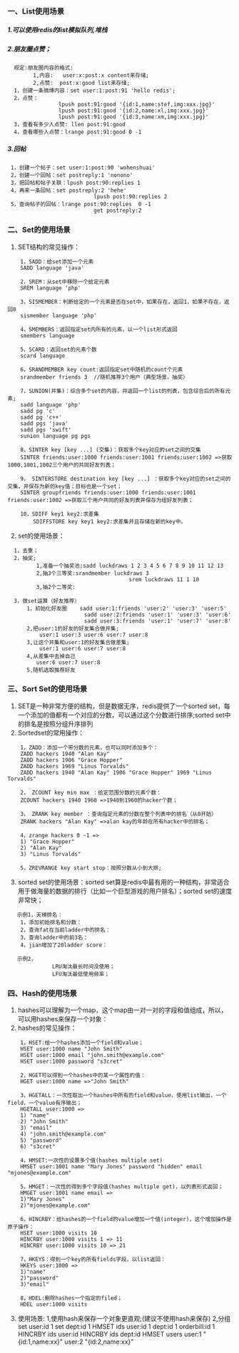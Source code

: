 ### 一、List使用场景
##### 1.可以使用redis的list模拟队列,堆栈
##### 2.朋友圈点赞；
      规定:朋友圈内容的格式:
            1,内容:   user:x:post:x content来存储;
            2,点赞:  post:x:good list来存储;
      1，创建一条微博内容：set user:1:post:91 'hello redis';
      2，点赞：
                    lpush post:91:good '{id:1,name:stef,img:xxx.jpg}'
                    lpush post:91:good '{id:2,name:xl,img:xxx.jpg}'
                    lpush post:91:good '{id:3,name:xm,img:xxx.jpg}'
      3，查看有多少人点赞: llen post:91:good
      4，查看哪些人点赞：lrange post:91:good 0 -1

##### 3.回帖
     1，创建一个帖子：set user:1:post:90 'wohenshuai'
     2，创建一个回帖：set postreply:1 'nonono'
     3，把回帖和帖子关联：lpush post:90:replies 1
     4，再来一条回帖：set postreply:2 'hehe'
                               lpush post:90:replies 2
     5，查询帖子的回帖：lrange post:90:replies  0 -1
                               get postreply:2
                              
### 二、Set的使用场景
1. SET结构的常见操作：
```
	1，SADD：给set添加一个元素
	SADD language 'java'

	2，SREM：从set中移除一个给定元素
	SREM language 'php'

	3，SISMEMBER：判断给定的一个元素是否在set中，如果存在，返回1，如果不存在，返回0
	sismember language 'php'

	4，SMEMBERS：返回指定set内所有的元素，以一个list形式返回
	smembers language

	5，SCARD：返回set的元素个数
   	scard language

   	6，SRANDMEMBER key count:返回指定set中随机的count个元素
   	srandmember friends 3  //随机推荐3个用户（典型场景，抽奖）

	7，SUNION(并集)：综合多个set的内容，并返回一个list的列表，包含综合后的所有元素;
	sadd language 'php'
	sadd pg 'c'
	sadd pg 'c++'
	sadd pgs 'java'
	sadd pgs 'swift'
	sunion language pg pgs

	8，SINTER key [key ...] (交集)：获取多个key对应的set之间的交集
	SINTER friends:user:1000 friends:user:1001 friends:user:1002 =>获取1000,1001,1002三个用户的共同好友列表；

	9， SINTERSTORE destination key [key ...] ：获取多个key对应的set之间的交集，并保存为新的key值；目标也是一个set；
	SINTER groupfriends friends:user:1000 friends:user:1001 friends:user:1002 =>获取三个用户共同的好友列表并保存为组好友列表；
	
	10，SDIFF key1 key2:求差集
	    SDIFFSTORE key key1 key2:求差集并且存储在新的key中。
  ```
  2. set的使用场景：
  ```
    1，去重；
    2，抽奖;
           1,准备一个抽奖池:sadd luckdraws 1 2 3 4 5 6 7 8 9 10 11 12 13
           2,抽3个三等奖:srandmember luckdraws 3
                                        srem luckdraws 11 1 10
           3,抽2个二等奖:

    3，做set运算（好友推荐）
        1，初始化好友圈    sadd user:1:friends 'user:2' 'user:3' 'user:5'
                          sadd user:2:friends 'user:1' 'user:3' 'user:6'
                          sadd user:3:friends 'user:1' 'user:7' 'user:8'
        2,把user:1的好友的好友集合做并集;
            user:1 user:3 user:6 user:7 user:8
        3,让这个并集和user:1的好友集合做差集;
            user:1 user:6 user:7 user:8
        4,从差集中去掉自己
           user:6 user:7 user:8
        5,随机选取推荐好友 
   ```

### 三、Sort Set的使用场景
1. SET是一种非常方便的结构，但是数据无序，redis提供了一个sorted set，每一个添加的值都有一个对应的分数，可以通过这个分数进行排序;sorted set中的排名是按照分组升序排列
2. Sortedset的常用操作：
```
	1，ZADD：添加一个带分数的元素，也可以同时添加多个：
	ZADD hackers 1940 "Alan Kay"
	ZADD hackers 1906 "Grace Hopper"
	ZADD hackers 1969 "Linus Torvalds"
	ZADD hackers 1940 "Alan Kay" 1906 "Grace Hopper" 1969 "Linus Torvalds"
	
	2， ZCOUNT key min max ：给定范围分数的元素个数：
	ZCOUNT hackers 1940 1960 =>1940到1960的hacker个数；

	3， ZRANK key member ：查询指定元素的分数在整个列表中的排名（从0开始）
	ZRANK hackers "Alan Kay" =>alan kay的年龄在所有hacker中的排名；

	4，zrange hackers 0 -1 =>
	1) "Grace Hopper"
	2) "Alan Kay"
	3) "Linus Torvalds"

   	5，ZREVRANGE key start stop：按照分数从小到大排; 
```

3. sorted set的使用场景：sorted set算是redis中最有用的一种结构，非常适合用于做海量的数据的排行（比如一个巨型游戏的用户排名）；sorted set的速度非常快；
```
   示例1，天梯排名：
	1，添加初始排名和分数：
	2，查询fat在当前ladder中的排名：
	3，查询ladder中的前3名：
	4，jian增加了20ladder score：

   示例2，
              LRU淘汰最长时间没使用；
              LFU淘汰最低使用频率；
```	      

### 四、Hash的使用场景
1. hashes可以理解为一个map，这个map由一对一对的字段和值组成，所以，可以用hashes来保存一个对象：
2. hashes的常见操作：
```
	1，HSET:给一个hashes添加一个field和value；
	HSET user:1000 name "John Smith"
	HSET user:1000 email "john.smith@example.com"
	HSET user:1000 password "s3cret"
	
	2，HGET可以得到一个hashes中的某一个属性的值：
	HGET user:1000 name =>"John Smith"

	3，HGETALL：一次性取出一个hashes中所有的field和value，使用list输出，一个field，一个value有序输出；
	HGETALL user:1000 =>
	1) "name"
	2) "John Smith"
	3) "email"
	4) "john.smith@example.com"
	5) "password"
	6) "s3cret"

	4，HMSET:一次性的设置多个值(hashes multiple set)
	HMSET user:1001 name "Mary Jones" password "hidden" email "mjones@example.com"

	5，HMGET：一次性的得到多个字段值(hashes multiple get)，以列表形式返回；
	HMGET user:1001 name email =>
	1)"Mary Jones"
	2)"mjones@example.com"

	6，HINCRBY：给hashes的一个field的value增加一个值(integer)，这个增加操作是原子操作：
	HSET user:1000 visits 10
	HINCRBY user:1000 visits 1 => 11
	HINCRBY user:1000 visits 10 => 21

	7，HKEYS：得到一个key的所有fields字段，以list返回：
	HKEYS user:1000 =>
	1)"name"
	2)"password"
	3)"email"

	8，HDEL:删除hashes一个指定的filed；
	HDEL user:1000 visits
```
3. 使用场景:
 	1,使用hash来保存一个对象更直观;(建议不使用hash来保存)
	2,分组
                                     set  user:id  1
                                     set  dept:id  1
                                     HMSET ids  user:id 1  dept:id 1  orderbill:id  1
                                     HINCRBY ids user:id
                                     HINCRBY ids dept:id
                                     HMSET users user:1 "{id:1,name:xx}" user:2 "{id:2,name:xx}"




